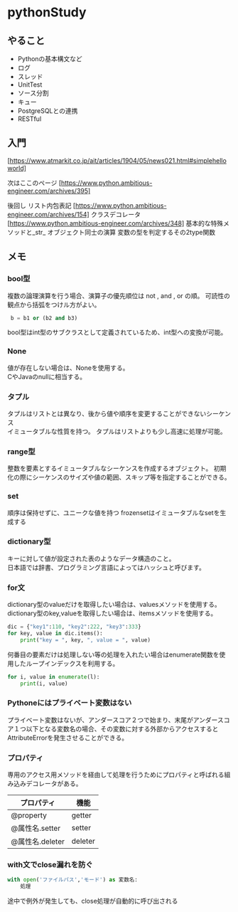 # pythonStudy

## やること

- Pythonの基本構文など
- ログ
- スレッド
- UnitTest
- ソース分割
- キュー
- PostgreSQLとの連携
- RESTful


## 入門

 [https://www.atmarkit.co.jp/ait/articles/1904/05/news021.html#simplehelloworld]

 次はここのページ
 [https://www.python.ambitious-engineer.com/archives/395]

後回し
リスト内包表記
[https://www.python.ambitious-engineer.com/archives/154]
クラスデコレータ
[https://www.python.ambitious-engineer.com/archives/348]
基本的な特殊メソッドと_str_
オブジェクト同士の演算
変数の型を判定するその2type関数


 ## メモ

 ### bool型

 複数の論理演算を行う場合、演算子の優先順位は not , and , or の順。
 可読性の観点から括弧をつけル方がよい。

```python
 b = b1 or (b2 and b3)
```

bool型はint型のサブクラスとして定義されているため、int型への変換が可能。

### None

値が存在しない場合は、Noneを使用する。  
CやJavaのnullに相当する。

### タプル

タプルはリストとは異なり、後から値や順序を変更することができないシーケンス  
イミュータブルな性質を持つ。
タプルはリストよりも少し高速に処理が可能。  

### range型

整数を要素とするイミュータブルなシーケンスを作成するオブジェクト。
初期化の際にシーケンスのサイズや値の範囲、スキップ等を指定することができる。

### set

順序は保持せずに、ユニークな値を持つ
frozensetはイミュータブルなsetを生成する

### dictionary型

キーに対して値が設定された表のようなデータ構造のこと。  
日本語では辞書、プログラミング言語によってはハッシュと呼びます。

### for文

dictionary型のvalueだけを取得したい場合は、valuesメソッドを使用する。  
dictionary型のkey,valueを取得したい場合は、itemsメソッドを使用する。

```python
dic = {"key1":110, "key2":222, "key3":333}
for key, value in dic.items():
    print("key = ", key, ", value = ", value)

```

何番目の要素だけは処理しない等の処理を入れたい場合はenumerate関数を使用したループインデックスを利用する。

```python
for i, value in enumerate(l):
    print(i, value)
```

### Pythoneにはプライベート変数はない

プライベート変数はないが、アンダースコア２つで始まり、末尾がアンダースコア１つ以下となる変数名の場合、その変数に対する外部からアクセスするとAttributeErrorを発生させることができる。

### プロパティ

専用のアクセス用メソッドを経由して処理を行うためにプロパティと呼ばれる組み込みデコレータがある。

| プロパティ | 機能 |
| --------- | ---- |
| @property | getter |
| @属性名.setter | setter |
| @属性名.deleter | deleter |

### with文でclose漏れを防ぐ

```python
with open('ファイルパス','モード') as 変数名:
    処理
```

途中で例外が発生しても、close処理が自動的に呼び出される
